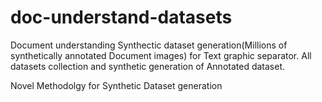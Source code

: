 # doc-understand-datasets
Document understanding Synthectic dataset generation(Millions of synthetically annotated Document images) for Text graphic separator. 
All datasets collection and synthetic generation of Annotated dataset.

Novel Methodolgy for Synthetic Dataset generation

